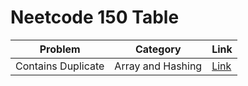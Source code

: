 # Neetcode 150 Table
| Problem            | Category          | Link    |
| ------------------ | ----------------- | --- |
| Contains Duplicate | Array and Hashing | [Link](Array-and-Hashing/contains-duplicate.md)    |